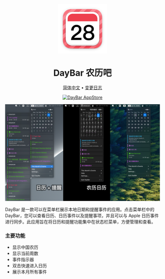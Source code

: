 <div align="center">
  <br />
  <br />
  <img src="./assets/logo.png" width="160" height="160">
  <h1>
    DayBar 农历吧
  </h1>
  <!--rehype:style=border: 0;-->
  <p>
    <a href="./README.zh.md">简体中文</a> • 
    <a href="https://github.com/jaywcjlove/daybar/releases">变更日志</a>
  </p>
  <p>
    <a target="_blank" href="https://apps.apple.com/app/daybar/6739052447" title="DayBar for macOS">
      <img alt="DayBar AppStore" src="https://jaywcjlove.github.io/sb/download/macos.svg" height="51">
    </a>
  </p>
</div>

![DayBar 1](./assets/screenshots-1-cn.png)

DayBar 是一款可以在菜单栏展示本地日期和提醒事件的应用。点击菜单栏中的 DayBar，您可以查看日历、日历事件以及提醒事项，并且可以与 Apple 日历事件进行同步。此应用旨在将日历和提醒功能集中在状态栏菜单，方便管理和查看。

### 主要功能

- 显示中国农历
- 显示当前周数
- 事件指示器
- 双击快速进入日历
- 展示本月所有事件

<!--version: v1.0.0-->